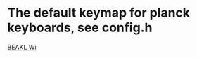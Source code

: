 # The default keymap for planck keyboards, see config.h

[BEAKL Wi](http://thedarnedestthing.com/beakl%20wi)
